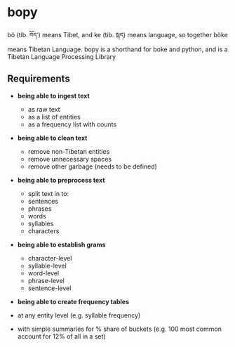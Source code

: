 # bopy

bö (tib. བོད་) means Tibet, and ke (tib. སྐད) means language, so together böke means Tibetan Language. bopy is a shorthand for boke and python, and is a Tibetan Language Processing Library

## Requirements

- **being able to ingest text**
  - as raw text
  - as a list of entities 
  - as a frequency list with counts
  
- **being able to clean text**
  - remove non-Tibetan entities
  - remove unnecessary spaces 
  - remove other garbage (needs to be defined) 
  
- **being able to preprocess text**
  - split text in to: 
   - sentences 
   - phrases
   - words
   - syllables 
   - characters 
   
- **being able to establish grams**
  - character-level
  - syllable-level
  - word-level
  - phrase-level
  - sentence-level
  
- **being able to create frequency tables**
 - at any entity level (e.g. syllable frequency)
 - with simple summaries for % share of buckets (e.g. 100 most common account for 12% of all in a set)
